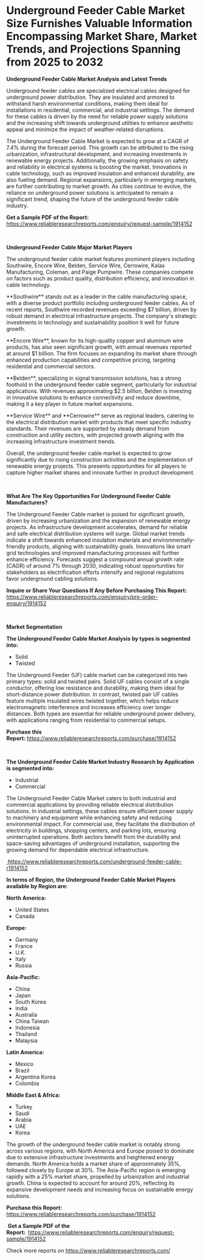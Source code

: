 <p><h1>Underground Feeder Cable Market Size Furnishes Valuable Information Encompassing Market Share, Market Trends, and Projections Spanning from 2025 to 2032</h1></p><p><strong>Underground Feeder Cable Market Analysis and Latest Trends</strong></p>
<p><p>Underground feeder cables are specialized electrical cables designed for underground power distribution. They are insulated and armored to withstand harsh environmental conditions, making them ideal for installations in residential, commercial, and industrial settings. The demand for these cables is driven by the need for reliable power supply solutions and the increasing shift towards underground utilities to enhance aesthetic appeal and minimize the impact of weather-related disruptions.</p><p>The Underground Feeder Cable Market is expected to grow at a CAGR of 7.4% during the forecast period. This growth can be attributed to the rising urbanization, infrastructural development, and increasing investments in renewable energy projects. Additionally, the growing emphasis on safety and reliability in electrical systems is boosting the market. Innovations in cable technology, such as improved insulation and enhanced durability, are also fueling demand. Regional expansions, particularly in emerging markets, are further contributing to market growth. As cities continue to evolve, the reliance on underground power solutions is anticipated to remain a significant trend, shaping the future of the underground feeder cable industry.</p></p>
<p><strong>Get a Sample PDF of the Report:&nbsp;</strong> <a href="https://www.reliableresearchreports.com/enquiry/request-sample/1914152?utm_campaign=2123&utm_medium=2&utm_source=Github&utm_content=ia&utm_term=30012025&utm_id=underground-feeder-cable">https://www.reliableresearchreports.com/enquiry/request-sample/1914152</a></p>
<p>&nbsp;</p>
<p><strong>Underground Feeder Cable Major Market Players</strong></p>
<p><p>The underground feeder cable market features prominent players including Southwire, Encore Wire, Belden, Service Wire, Cerrowire, Kalas Manufacturing, Coleman, and Paige Pumpwire. These companies compete on factors such as product quality, distribution efficiency, and innovation in cable technology.</p><p>**Southwire** stands out as a leader in the cable manufacturing space, with a diverse product portfolio including underground feeder cables. As of recent reports, Southwire recorded revenues exceeding $7 billion, driven by robust demand in electrical infrastructure projects. The company's strategic investments in technology and sustainability position it well for future growth.</p><p>**Encore Wire**, known for its high-quality copper and aluminum wire products, has also seen significant growth, with annual revenues reported at around $1 billion. The firm focuses on expanding its market share through enhanced production capabilities and competitive pricing, targeting residential and commercial sectors.</p><p>**Belden**, specializing in signal transmission solutions, has a strong foothold in the underground feeder cable segment, particularly for industrial applications. With revenues approximating $2.5 billion, Belden is investing in innovative solutions to enhance connectivity and reduce downtime, making it a key player in future market expansions.</p><p>**Service Wire** and **Cerrowire** serve as regional leaders, catering to the electrical distribution market with products that meet specific industry standards. Their revenues are supported by steady demand from construction and utility sectors, with projected growth aligning with the increasing infrastructure investment trends.</p><p>Overall, the underground feeder cable market is expected to grow significantly due to rising construction activities and the implementation of renewable energy projects. This presents opportunities for all players to capture higher market shares and innovate further in product development.</p></p>
<p>&nbsp;</p>
<p><strong>What Are The Key Opportunities For Underground Feeder Cable Manufacturers?</strong></p>
<p><p>The Underground Feeder Cable market is poised for significant growth, driven by increasing urbanization and the expansion of renewable energy projects. As infrastructure development accelerates, demand for reliable and safe electrical distribution systems will surge. Global market trends indicate a shift towards enhanced insulation materials and environmentally-friendly products, aligning with sustainability goals. Innovations like smart grid technologies and improved manufacturing processes will further enhance efficiency. Forecasts suggest a compound annual growth rate (CAGR) of around 7% through 2030, indicating robust opportunities for stakeholders as electrification efforts intensify and regional regulations favor underground cabling solutions.</p></p>
<p><strong>Inquire or Share Your Questions If Any Before Purchasing This Report:</strong> <a href="https://www.reliableresearchreports.com/enquiry/pre-order-enquiry/1914152?utm_campaign=2123&utm_medium=2&utm_source=Github&utm_content=ia&utm_term=30012025&utm_id=underground-feeder-cable">https://www.reliableresearchreports.com/enquiry/pre-order-enquiry/1914152</a></p>
<p>&nbsp;</p>
<p><strong>Market Segmentation</strong></p>
<p><strong>The Underground Feeder Cable Market Analysis by types is segmented into:</strong></p>
<p><ul><li>Solid</li><li>Twisted</li></ul></p>
<p><p>The Underground Feeder (UF) cable market can be categorized into two primary types: solid and twisted pairs. Solid UF cables consist of a single conductor, offering low resistance and durability, making them ideal for short-distance power distribution. In contrast, twisted pair UF cables feature multiple insulated wires twisted together, which helps reduce electromagnetic interference and increases efficiency over longer distances. Both types are essential for reliable underground power delivery, with applications ranging from residential to commercial setups.</p></p>
<p><strong>Purchase this Report:&nbsp;</strong><a href="https://www.reliableresearchreports.com/purchase/1914152?utm_campaign=2123&utm_medium=2&utm_source=Github&utm_content=ia&utm_term=30012025&utm_id=underground-feeder-cable">https://www.reliableresearchreports.com/purchase/1914152</a></p>
<p>&nbsp;</p>
<p><strong>The Underground Feeder Cable Market Industry Research by Application is segmented into:</strong></p>
<p><ul><li>Industrial</li><li>Commercial</li></ul></p>
<p><p>The Underground Feeder Cable Market caters to both industrial and commercial applications by providing reliable electrical distribution solutions. In industrial settings, these cables ensure efficient power supply to machinery and equipment while enhancing safety and reducing environmental impact. For commercial use, they facilitate the distribution of electricity in buildings, shopping centers, and parking lots, ensuring uninterrupted operations. Both sectors benefit from the durability and space-saving advantages of underground installation, supporting the growing demand for dependable electrical infrastructure.</p></p>
<p><a href="https://www.reliableresearchreports.com/underground-feeder-cable-r1914152?utm_campaign=2123&utm_medium=2&utm_source=Github&utm_content=ia&utm_term=30012025&utm_id=underground-feeder-cable">&nbsp;https://www.reliableresearchreports.com/underground-feeder-cable-r1914152</a></p>
<p><strong>In terms of Region, the Underground Feeder Cable Market Players available by Region are:</strong></p>
<p>
    <p> <strong> North America: </strong>
        <ul>
            <li>United States</li>
            <li>Canada</li>
        </ul>
        </p> 
    <p> <strong> Europe: </strong>
        <ul>
            <li>Germany</li>
            <li>France</li>
            <li>U.K.</li>
            <li>Italy</li>
            <li>Russia</li>
        </ul>
        </p> 
    <p> <strong> Asia-Pacific: </strong>
        <ul>
            <li>China</li>
            <li>Japan</li>
            <li>South Korea</li>
            <li>India</li>
            <li>Australia</li>
            <li>China Taiwan</li>
            <li>Indonesia</li>
            <li>Thailand</li>
            <li>Malaysia</li>
        </ul>
        </p> 
    <p> <strong> Latin America: </strong>
        <ul>
            <li>Mexico</li>
            <li>Brazil</li>
            <li>Argentina Korea</li>
            <li>Colombia</li>
        </ul>
        </p> 
    <p> <strong> Middle East & Africa: </strong>
        <ul>
            <li>Turkey</li>
            <li>Saudi</li>
            <li>Arabia</li>
            <li>UAE</li>
            <li>Korea</li>
        </ul>
    </p>
    </p>
<p><p>The growth of the underground feeder cable market is notably strong across various regions, with North America and Europe poised to dominate due to extensive infrastructure investments and heightened energy demands. North America holds a market share of approximately 35%, followed closely by Europe at 30%. The Asia-Pacific region is emerging rapidly with a 25% market share, propelled by urbanization and industrial growth. China is expected to account for around 20%, reflecting its expansive development needs and increasing focus on sustainable energy solutions.</p></p>
<p><strong>Purchase this Report: </strong><a href="https://www.reliableresearchreports.com/purchase/1914152?utm_campaign=2123&utm_medium=2&utm_source=Github&utm_content=ia&utm_term=30012025&utm_id=underground-feeder-cable">https://www.reliableresearchreports.com/purchase/1914152</a></p>
<p>&nbsp;<strong>Get a Sample PDF of the Report:&nbsp;&nbsp;</strong><a href="https://www.reliableresearchreports.com/enquiry/request-sample/1914152?utm_campaign=2123&utm_medium=2&utm_source=Github&utm_content=ia&utm_term=30012025&utm_id=underground-feeder-cable">https://www.reliableresearchreports.com/enquiry/request-sample/1914152</a></p>
<p><strong></strong></p>
<p>Check more reports on <a href="https://www.reliableresearchreports.com/?utm_campaign=2123&utm_medium=2&utm_source=Github&utm_content=ia&utm_term=30012025&utm_id=underground-feeder-cable">https://www.reliableresearchreports.com/</a></p>